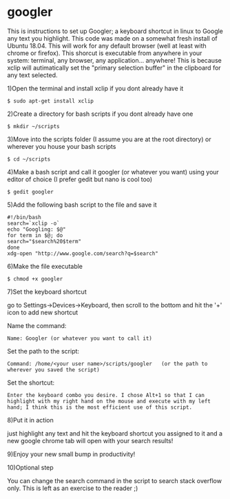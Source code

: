 # googler
This is instructions to set up Googler; a keyboard shortcut in linux to Google any text you highlight.
This code was made on a somewhat fresh install of Ubuntu 18.04.
This will work for any default browser (well at least with chrome or firefox).
This shorcut is executable from anywhere in your system: terminal, any browser, any application... anywhere!
This is because xclip will autimatically set the "primary selection buffer" in the clipboard for any text selected.

1)Open the terminal and install xclip if you dont already have it
	
	$ sudo apt-get install xclip


2)Create a directory for bash scripts if you dont already have one

	$ mkdir ~/scripts

3)Move into the scripts folder (I assume you are at the root directory) or wherever you house your bash scripts

	$ cd ~/scripts

4)Make a bash script and call it googler (or whatever you want) using your editor of choice (I prefer gedit but nano is cool too)
	
	$ gedit googler

5)Add the following bash script to the file and save it

	#!/bin/bash
	search=`xclip -o`
	echo "Googling: $@"
	for term in $@; do
	search="$search%20$term"
	done
	xdg-open "http://www.google.com/search?q=$search"

6)Make the file executable

	$ chmod +x googler

7)Set the keyboard shortcut

go to Settings->Devices->Keyboard, then scroll to the bottom and hit the '+' icon to add new shortcut

Name the command:
	
	Name: Googler (or whatever you want to call it)

Set the path to the script:

	Command: /home/<your user name>/scripts/googler   (or the path to wherever you saved the script)

Set the shortcut:

	Enter the keyboard combo you desire. I chose Alt+1 so that I can highlight with my right hand on the mouse and execute with my left hand; I think this is the most efficient use of this script.

8)Put it in action

just highlight any text and hit the keyboard shortcut you assigned to it and a new google chrome tab will open with your search results!

9)Enjoy your new small bump in productivity!

10)Optional step

You can change the search command in the script to search stack overflow only. This is left as an exercise to the reader ;)

